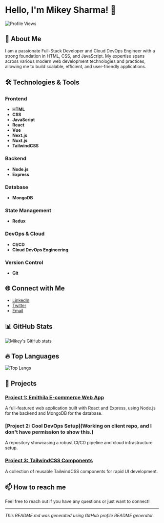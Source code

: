 # Hello, I'm Mikey Sharma! 👋

![Profile Views](https://komarev.com/ghpvc/?username=MikeySharma&color=blue)

## 🚀 About Me

I am a passionate Full-Stack Developer and Cloud DevOps Engineer with a strong foundation in HTML, CSS, and JavaScript. My expertise spans across various modern web development technologies and practices, allowing me to build scalable, efficient, and user-friendly applications.

## 🛠️ Technologies & Tools

### Frontend
- **HTML**
- **CSS**
- **JavaScript**
- **React**
- **Vue**
- **Next.js**
- **Nuxt.js**
- **TailwindCSS**

### Backend
- **Node.js**
- **Express**

### Database
- **MongoDB**

### State Management
- **Redux**

### DevOps & Cloud
- **CI/CD**
- **Cloud DevOps Engineering**

### Version Control
- **Git**

## 🌐 Connect with Me

- [LinkedIn](https://www.linkedin.com/in/mikey-sharma?utm_source=share&utm_campaign=share_via&utm_content=profile&utm_medium=android_app)
- [Twitter](https://x.com/Mikey__Sharma?t=JhrSF1V3x4roylWWZ_YnEQ&s=09)
- [Email](mailto:mikeysharma99@gmail.com)

## 📊 GitHub Stats

![Mikey's GitHub stats](https://github-readme-stats.vercel.app/api?username=MikeySharma&show_icons=true&theme=radical)

## 🔥 Top Languages

![Top Langs](https://github-readme-stats.vercel.app/api/top-langs/?username=MikeySharma&layout=compact&theme=radical)

## 🌟 Projects

### [Project 1: Emithila E-commerce Web App]([https://github.com/MikeySharma/awesome-web-app](https://github.com/MikeySharma/eMithila-user))
A full-featured web application built with React and Express, using Node.js for the backend and MongoDB for the database.

### [Project 2: Cool DevOps Setup](Working on client repo, and I don't have permission to show this.)
A repository showcasing a robust CI/CD pipeline and cloud infrastructure setup.

### [Project 3: TailwindCSS Components](https://github.com/MikeySharma/Dhanusha_Campus)
A collection of reusable TailwindCSS components for rapid UI development.


## 📫 How to reach me

Feel free to reach out if you have any questions or just want to connect!

---

*This README.md was generated using GitHub profile README generator.*
